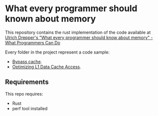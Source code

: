 # What every programmer should known about memory

This repository contains the rust implementation of the code available at [Ulrich Drepper's "What every programmer should know about memory" - What Programmers Can Do](https://lwn.net/Articles/255364/)

Every folder in the project represent a code sample:

- [Bypass cache](./bypass-cache/). 
- [Optimizing L1 Data Cache Access](./l1d-optimization/).

## Requirements

This repo requires:

- Rust
- perf tool installed 

